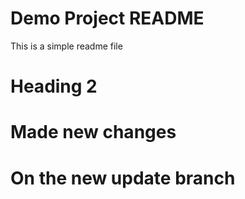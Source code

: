 # Demo Project README
This is a simple readme file
# Heading 2

# Made new changes
# On the new update branch
